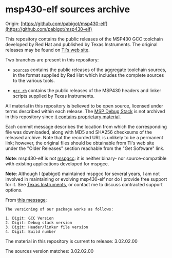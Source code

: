 # msp430-elf sources archive

Origin: [https://github.com/pabigot/msp430-elf](https://github.com/pabigot/msp430-elf)

This repository contains the public releases of the MSP430 GCC toolchain
developed by Red Hat and published by Texas Instruments.  The original
releases may be found on [TI's web site][msp430-elf].

Two branches are present in this repository:

 * [``sources``](https://github.com/pabigot/msp430-elf/tree/sources)
   contains the public releases of the aggregate toolchain sources, in
   the format supplied by Red Hat which includes the complete sources to
   the various tools.

 * [``gcc_rh``](https://github.com/pabigot/msp430-elf/tree/gcc_rh)
   contains the public releases of the MSP430 headers and linker scripts
   supplied by Texas Instruments.

All material in this repository is believed to be open source, licensed
under terms described within each release.  The [MSP Debug
Stack](http://processors.wiki.ti.com/index.php/MSP_Debug_Stack) is not
archived in this repository since [it contains proprietary
material](http://forum.43oh.com/topic/5364-msp-debug-stack-no-longer-open-source/).

Each commit message describes the location from which the corresponding
file was downloaded, along with MD5 and SHA256 checksums of the released
archive.  Note that the recorded URL is unlikely to be a permanent link;
however, the original files should be obtainable from TI's web site
under the "Older Releases" section reachable from the "Get Software"
link.

**Note**: msp430-elf is not [mspgcc]: it is neither binary- nor
source-compatible with existing applications developed for mspgcc.

**Note**: Although I (pabigot) maintained mspgcc for several years, I am
not involved in maintaining or evolving msp430-elf nor do I provide free
support for it.  See [Texas Instruments][msp430-elf], or contact me to
discuss contracted support options.

From [this message](http://www.mail-archive.com/mspgcc-users@lists.sourceforge.net/msg12169.html):

    The versioning of our package works as follows:

    1. Digit: GCC Version
    2. Digit: Debug stack version
    3. Digit: Header/linker file version
    4. Digit: Build number

The material in this repository is current to release: 3.02.02.00

The sources version matches: 3.02.02.00

[msp430-elf]: http://www.ti.com/tool/msp430-gcc-opensource "TI MSP430 GCC"
[mspgcc]: http://sourceforge.net/projects/mspgcc/ "MSPGCC"
